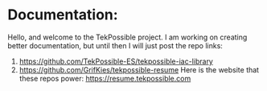 # Documentation: 
Hello, and welcome to the TekPossible project. I am working on creating better documentation, but until then I will just post the repo links:
1. https://github.com/TekPossible-ES/tekpossible-iac-library
2. https://github.com/GrifKies/tekpossible-resume
Here is the website that these repos power: https://resume.tekpossible.com
